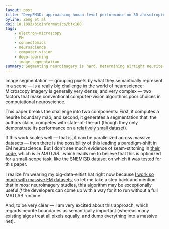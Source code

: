 ```yaml
---
layout: post
title: "DeepEM3D: approaching human-level performance on 3D anisotropic EM image segmentation"
byline: Zeng et al
doi: 10.1093/bioinformatics/btx188
tags:
    - electron-microscopy
    - EM
    - connectomics
    - neuroscience
    - computer-vision
    - deep-learning
    - image-segmentation
summary: Segmenting neuroimagery is hard. Determining airtight neurite boundaries makes the segmentation process way easier.
---
```


Image segmentation — grouping pixels by what they semantically represent in a scene — is a really big challenge in the world of neuroscience: Microscopy imagery is generally very dense, and very complex — two factors that make conventional computer-vision algorithms poor choices in computational neuroscience.

This paper breaks the challenge into two components: First, it computes a neurite boundary map; and second, it generates a segmentation that, the authors claim, competes with state-of-the-art (though they only demonstrate its performance on a [relatively small dataset](http://brainiac2.mit.edu/SNEMI3D/)).

If this work scales well — that is, it can be parallelized across massive datasets — then there is the possibility of this leading a paradigm-shift in EM neuroscience. But I don't see much evidence of seam-stitching in [their code](https://github.com/divelab/deepem3d), which is _in MATLAB_...which leads me to believe that this is optimized for a small-scope task, like the SNEMI3D dataset on which it was tested for this paper.

I realize I'm wearing my big-data-elitist hat right now because [I work so much with massive EM datasets](https://www.iarpa.gov/index.php/research-programs/microns), so let me take a step back and mention that in _most_ neuroimagery studies, this algorithm may be exceptionally useful _if_ the developers can come up with a way for it to run without a full MATLAB runtime.

And, to be very clear — I am very excited about this approach, which regards neurite boundaries as semantically important (whereas many existing algos treat all pixels equally, and dump everything into a massive net).
